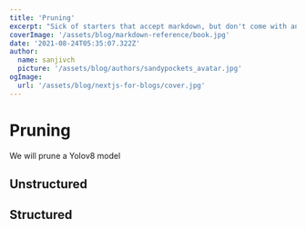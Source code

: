 ```yaml
---
title: 'Pruning'
excerpt: "Sick of starters that accept markdown, but don't come with any built-in styling? Check out what works right out of the box."
coverImage: '/assets/blog/markdown-reference/book.jpg'
date: '2021-08-24T05:35:07.322Z'
author:
  name: sanjivch
  picture: '/assets/blog/authors/sandypockets_avatar.jpg'
ogImage:
  url: '/assets/blog/nextjs-for-blogs/cover.jpg'
---
```


# Pruning

We will prune a Yolov8 model

## Unstructured

## Structured